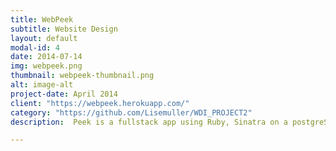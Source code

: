 ```yaml
---
title: WebPeek
subtitle: Website Design
layout: default
modal-id: 4
date: 2014-07-14
img: webpeek.png
thumbnail: webpeek-thumbnail.png
alt: image-alt
project-date: April 2014
client: "https://webpeek.herokuapp.com/"
category: "https://github.com/Lisemuller/WDI_PROJECT2"
description:  Peek is a fullstack app using Ruby, Sinatra on a postgreSQL and ActiveRecord base using BCrypt for the authentication and SCSS and Pure CSS for the styling. Peek allows the user to keep track of his favourite websites, sort them in different folders of his choice and shared those folders with other users of the website by looking for their name in a search bar. 

---
```

